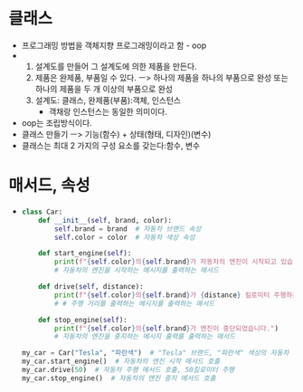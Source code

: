 # 클래스
 * 프로그래밍 방법을 객체지향 프로그래밍이라고 함 - oop
 * 1. 설계도를 만들어 그 설계도에 의한 제품을 만든다.
   2. 제품은 완제품, 부품일 수 있다. ㅡ> 하나의 제품을 하나의 부품으로 완성 또는 하나의 제품을 두 개 이상의 부품으로 완성
   3. 설계도: 클래스, 완제품(부품):객체, 인스턴스
      * 객채랑 인스턴스는 동일한 의미이다.
 * oop는 조립방식이다.
 * 클래스 만들기 ㅡ> 기능(함수) + 상태(형태, 디자인)(변수)
 * 클래스는 최대 2 가지의 구성 요소를 갖는다:함수, 변수

# 매서드, 속성
* ```python
  class Car:
      def __init__(self, brand, color):
          self.brand = brand  # 자동차 브랜드 속성
          self.color = color  # 자동차 색상 속성
  
      def start_engine(self):
          print(f"{self.color}의{self.brand}가 자동차의 엔진이 시작되고 있습니다.")
          # 자동차의 엔진을 시작하는 메시지를 출력하는 매서드

      def drive(self, distance):
          print(f"{self.color}의{self.brand}가 {distance} 킬로미터 주행하는 중입니다.")
          # # 주행 거리를 출력하는 메시지를 출력하는 매서드

      def stop_engine(self):
          print(f"{self.color}의{self.brand}가 엔진이 중단되었습니다.")
          # 자동차의 엔진을 중지하는 메시지 출력를 출력하는 매서드

  my_car = Car("Tesla", "파란색")  # "Tesla" 브랜드, "파란색" 색상의 자동차 객체 생성
  my_car.start_engine()  # 자동차의 엔진 시작 메서드 호출
  my_car.drive(50)  # 자동차 주행 메서드 호출, 50킬로미터 주행
  my_car.stop_engine()  # 자동차의 엔진 중지 메서드 호출
  ```
